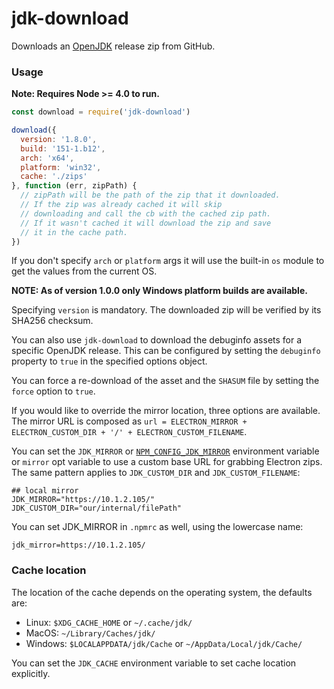 # jdk-download

Downloads an [OpenJDK](https://github.com/ojdkbuild/ojdkbuild) release zip from GitHub.

### Usage

**Note: Requires Node >= 4.0 to run.**

```javascript
const download = require('jdk-download')

download({
  version: '1.8.0',
  build: '151-1.b12',
  arch: 'x64',
  platform: 'win32',
  cache: './zips'
}, function (err, zipPath) {
  // zipPath will be the path of the zip that it downloaded.
  // If the zip was already cached it will skip
  // downloading and call the cb with the cached zip path.
  // If it wasn't cached it will download the zip and save
  // it in the cache path.
})
```
If you don't specify `arch` or `platform` args it will use the built-in `os` module to get the values from the current OS.

**NOTE: As of version 1.0.0 only Windows platform builds are available.**

Specifying `version` is mandatory. The downloaded zip will be verified by its SHA256 checksum.

You can also use `jdk-download` to download the debuginfo assets for a specific OpenJDK release. This can be
configured by setting the `debuginfo` property to `true` in the specified options object.

You can force a re-download of the asset and the `SHASUM` file by setting the
`force` option to `true`.

If you would like to override the mirror location, three options are available. The mirror URL is composed as `url = ELECTRON_MIRROR + ELECTRON_CUSTOM_DIR + '/' + ELECTRON_CUSTOM_FILENAME`.

You can set the `JDK_MIRROR` or [`NPM_CONFIG_JDK_MIRROR`](https://docs.npmjs.com/misc/config#environment-variables) environment variable or `mirror` opt variable to use a custom base URL for grabbing Electron zips. The same pattern applies to `JDK_CUSTOM_DIR` and `JDK_CUSTOM_FILENAME`:

```plain
## local mirror
JDK_MIRROR="https://10.1.2.105/"
JDK_CUSTOM_DIR="our/internal/filePath"
```

You can set JDK_MIRROR in `.npmrc` as well, using the lowercase name:

```plain
jdk_mirror=https://10.1.2.105/
```

### Cache location
The location of the cache depends on the operating system, the defaults are:
- Linux: `$XDG_CACHE_HOME` or `~/.cache/jdk/`
- MacOS: `~/Library/Caches/jdk/`
- Windows: `$LOCALAPPDATA/jdk/Cache` or `~/AppData/Local/jdk/Cache/`

You can set the `JDK_CACHE` environment variable to set cache location explicitly.
